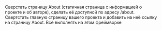 Сверстать страницу About (статичная страница с информацией о проекте и об авторе), сделать её доступной по адресу /about. Свертстать главную страницу вашего проекта и добавить
на неё ссылку на страницу About. Всё выполнять на этом фреймворке